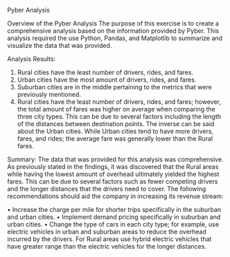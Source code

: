 Pyber Analysis

Overview of the Pyber Analysis
The purpose of this exercise is to create a comprehensive analysis based on the information provided by Pyber. This analysis required the use Python, Pandas, and Matplotlib to summarize and visualize the data that was provided. 

Analysis Results:
1.	Rural cities have the least number of drivers, rides, and fares. 
2.	Urban cities have the most amount of drivers, rides, and fares.
3.	Suburban cities are in the middle pertaining to the metrics that were previously mentioned. 
4.	Rural cities have the least number of drivers, rides, and fares; however, the total amount of fares was higher on average when comparing the three city types. This can be due to several factors including the length of the distances between destination points. The inverse can be said about the Urban cities. While Urban cities tend to have more drivers, fares, and rides; the average fare was generally lower than the Rural fares. 
 
Summary:
The data that was provided for this analysis was comprehensive. As previously stated in the findings, it was discovered that the Rural areas while having the lowest amount of overhead ultimately yielded the highest fares. This can be due to several factors such as fewer competing drivers and the longer distances that the drivers need to cover. The following recommendations should aid the company in increasing its revenue stream:

•	Increase the charge per mile for shorter trips specifically in the suburban and urban cities. 
•	Implement demand pricing specifically in suburban and urban cities. 
•	Change the type of cars in each city type; for example, use electric vehicles in urban and suburban areas to reduce the overhead incurred by the drivers. For Rural areas use hybrid electric vehicles that have greater range than the electric vehicles for the longer distances. 
